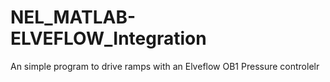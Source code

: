 # NEL_MATLAB-ELVEFLOW_Integration

An simple program to drive ramps with an Elveflow OB1 Pressure controlelr